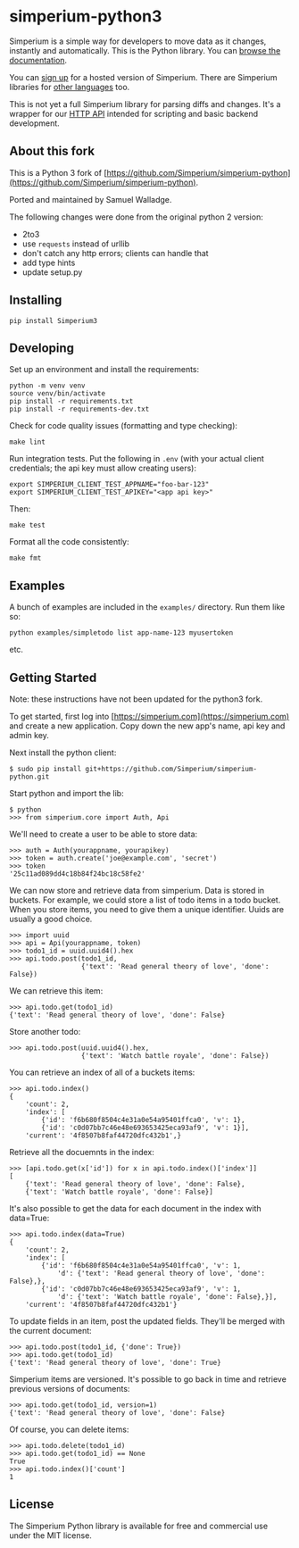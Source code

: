 # simperium-python3

Simperium is a simple way for developers to move data as it changes, instantly
and automatically. This is the Python library. You can [browse the
documentation](http://simperium.com/docs/python/).

You can [sign up](http://simperium.com) for a hosted version of Simperium. There
are Simperium libraries for [other languages](https://simperium.com/overview/)
too.

This is not yet a full Simperium library for parsing diffs and changes. It's a
wrapper for our [HTTP API](https://simperium.com/docs/http/) intended for
scripting and basic backend development.

## About this fork

This is a Python 3 fork of
[https://github.com/Simperium/simperium-python](https://github.com/Simperium/simperium-python).

Ported and maintained by Samuel Walladge.

The following changes were done from the original python 2 version:

- 2to3
- use `requests` instead of urllib
- don't catch any http errors; clients can handle that
- add type hints
- update setup.py


## Installing


```
pip install Simperium3
```


## Developing

Set up an environment and install the requirements:

```
python -m venv venv
source venv/bin/activate
pip install -r requirements.txt
pip install -r requirements-dev.txt
```

Check for code quality issues (formatting and type checking):

```
make lint
```

Run integration tests.
Put the following in `.env` (with your actual client credentials; the api key must allow creating users):

```
export SIMPERIUM_CLIENT_TEST_APPNAME="foo-bar-123"
export SIMPERIUM_CLIENT_TEST_APIKEY="<app api key>"
```

Then:

```
make test
```

Format all the code consistently:

```
make fmt
```

## Examples

A bunch of examples are included in the `examples/` directory. Run them like so:


```
python examples/simpletodo list app-name-123 myusertoken
```

etc.



## Getting Started

Note: these instructions have not been updated for the python3 fork.

To get started, first log into [https://simperium.com](https://simperium.com) and
create a new application.  Copy down the new app's name, api key and admin key.

Next install the python client:

    $ sudo pip install git+https://github.com/Simperium/simperium-python.git

Start python and import the lib:

    $ python
    >>> from simperium.core import Auth, Api

We'll need to create a user to be able to store data:

    >>> auth = Auth(yourappname, yourapikey)
    >>> token = auth.create('joe@example.com', 'secret')
    >>> token
    '25c11ad089dd4c18b84f24bc18c58fe2'

We can now store and retrieve data from simperium.  Data is stored in buckets.
For example, we could store a list of todo items in a todo bucket.  When you
store items, you need to give them a unique identifier.  Uuids are usually a
good choice.

    >>> import uuid
    >>> api = Api(yourappname, token)
    >>> todo1_id = uuid.uuid4().hex
    >>> api.todo.post(todo1_id,
                      {'text': 'Read general theory of love', 'done': False})

We can retrieve this item:

    >>> api.todo.get(todo1_id)
    {'text': 'Read general theory of love', 'done': False}

Store another todo:

    >>> api.todo.post(uuid.uuid4().hex,
                      {'text': 'Watch battle royale', 'done': False})

You can retrieve an index of all of a buckets items:

    >>> api.todo.index()
    {
        'count': 2,
        'index': [
            {'id': 'f6b680f8504c4e31a0e54a95401ffca0', 'v': 1},
            {'id': 'c0d07bb7c46e48e693653425eca93af9', 'v': 1}],
        'current': '4f8507b8faf44720dfc432b1',}

Retrieve all the docuemnts in the index:

    >>> [api.todo.get(x['id']) for x in api.todo.index()['index']]
    [
        {'text': 'Read general theory of love', 'done': False},
        {'text': 'Watch battle royale', 'done': False}]

It's also possible to get the data for each document in the index with data=True:

    >>> api.todo.index(data=True)
    {
        'count': 2,
        'index': [
            {'id': 'f6b680f8504c4e31a0e54a95401ffca0', 'v': 1,
                'd': {'text': 'Read general theory of love', 'done': False},},
            {'id': 'c0d07bb7c46e48e693653425eca93af9', 'v': 1,
                'd': {'text': 'Watch battle royale', 'done': False},}],
        'current': '4f8507b8faf44720dfc432b1'}

To update fields in an item, post the updated fields.  They'll be merged
with the current document:

    >>> api.todo.post(todo1_id, {'done': True})
    >>> api.todo.get(todo1_id)
    {'text': 'Read general theory of love', 'done': True}

Simperium items are versioned.  It's possible to go back in time and retrieve
previous versions of documents:

    >>> api.todo.get(todo1_id, version=1)
    {'text': 'Read general theory of love', 'done': False}

Of course, you can delete items:

    >>> api.todo.delete(todo1_id)
    >>> api.todo.get(todo1_id) == None
    True
    >>> api.todo.index()['count']
    1


## License

The Simperium Python library is available for free and commercial use under the MIT license.

